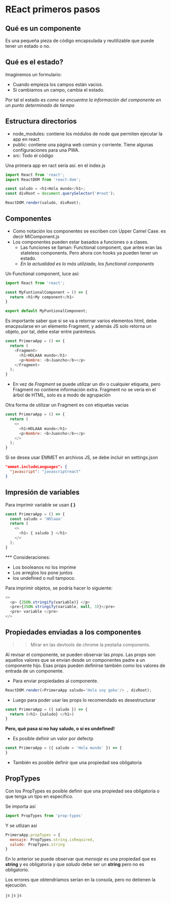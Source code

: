 # REact primeros pasos

## Qué es un componente
Es una pequeña pieza de código encapsulada y reutilizable que puede tener un estado o no.

## Qué es el estado?
Imaginemos un formulario:
- Cuando empieza los campos están vacios.
- Si cambiamos un campo, cambia el estado.

Por tal el estado es *como se encuentra la información del componente en un punto determinado de tiempo* 

## Estructura directorios
- node_modules: contiene los módulos de node que permiten ejecutar la app en react
- public: contiene una página web común y corriente. Tiene algunas configuraciones para una PWA.
- src: Todo el código

Una primera app en ract sería así. en el index.js
```js
import React from 'react';
import ReactDOM from 'react-dom';

const saludo = <h1>Hola mundo</h1>;
const divRoot = document.querySelector('#root');

ReactDOM.render(saludo, divRoot);
```

## Componentes
- Como notación los componentes se escriben con Upper Camel Case. es decir MiComponent.js
- Los componentes pueden estar basados a funciones o a clases.
  - Las funciones se llaman: Functional component, que antes eran las stateless components. Pero ahora con hooks ya pueden tener un estado.
  - *En la actualidad es lo más utilziado, los functional components* 

Un Functional component, luce así:
```js
import React from 'react';

const MyFuntionalComponent = () => {
  return <h1>My component</h1>
}

export default MyFuntionalComponent;
```

Es importante saber que si se va a retornar varios elementos html, debe enacpsularse en un elemento Fragment, y además JS solo retorna un objeto, por tal, debe estar entre paréntesis.
```js
const PrimeraApp = () => {
  return (
    <Fragment>
      <h1>HOLAAA mundo</h1>
      <p>Nombre: <b>Juancho</b></p>
    </Fragment>
  );
}
```
- En vez de *Fragment* se puede utilizar un div o cualquier etiqueta, pero Fragment no contiene información extra.
Fragment no se vería en el árbol de HTML, solo es a modo de agrupación

Otra forma de utilizar un Fragment es con etiquetas vacias

```js
const PrimeraApp = () => {
  return (
    <>
      <h1>HOLAAA mundo</h1>
      <p>Nombre: <b>Juancho</b></p>
    </>
  );
}
```

Si se desea usar EMMET en archivos JS, se debe incluir en settings.json
```json
"emmet.includeLanguages": {
  "javascript": "javascriptreact"
}
```

## Impresión de variables

Para imprimir variable se usan **{ }**
```js
const PrimeraApp = () => {
  const saludo = 'HOlaaa'
  return (
    <>
      <h1> { saludo } </h1>
    </>
  );
}
```

*** Consideraciones:
  - Los booleanos no los imprime
  - Los arreglos los pone juntos
  - los undefined o null tampoco.

Para imprimir objetos, se podría hacer lo siguiente:
```js
<>
  <p> {JSON.stringify(variable)} </p>
  <pre>{JSON.stringify(variable, null, 3)}</pre>
  <pre> variable </pre>
</>
```

## Propiedades enviadas a los componentes
>> Mirar en las devtools de chrome la pestaña components.

Al revisar el componente, se pueden observar las *props*. Las props son aquellos valores que se envian desde un componentes padre a un componente hijo. Esas props pueden definirse también como los valores de entrada de un componente.

- Para enviar propiedades al componente.
```js
ReactDOM.render(<PrimeraApp saludo='Hola soy goku'/> , divRoot);
```

- Luego para poder usar las props lo recomendado es desestructurar
```js
const PrimeraApp = ({ saludo }) => {
  return (<h1> {saludo} </h1>)
}
```

**Pero, qué pasa si no hay saludo, o si es undefined!**

- Es posible definir un valor por defectp
```js
const PrimeraApp = ({ saludo = 'Hola mundo' }) => {
}
```

- También es posible definir que una propiedad sea obligatoria

## PropTypes
Con los PropTypes es posible definir que una propiedad sea obligatoria o que tenga un tipo en específico.

Se importa así
```js
import PropTypes from 'prop-types'
```

Y se utlizan así
```js
PrimeraApp.propTypes = {
  mensaje: PropTypes.string.isRequired,
  saludo: PropTypes.string
}
```

En lo anterior se puede observar que *mensaje* es una propiedad que es **string** y es obligatoria y que *saludo* debe ser un **string** pero no es obligatorio.

Los errores que obtendríamos serían en la consola, pero no detienen la ejecución.

```js```
```js```
```js```